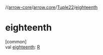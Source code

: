 //[arrow-core](../../../index.md)/[arrow.core](../index.md)/[Tuple22](index.md)/[eighteenth](eighteenth.md)

# eighteenth

[common]\
val [eighteenth](eighteenth.md): [R](index.md)
